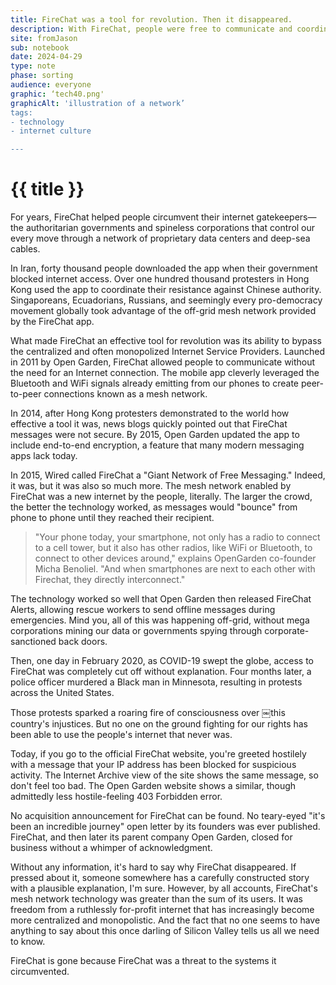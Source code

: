 ```yaml
---
title: FireChat was a tool for revolution. Then it disappeared.
description: With FireChat, people were free to communicate and coordinate with each other without the message having to first filter through someone's data center. Why did the app shut down without notice?
site: fromJason
sub: notebook
date: 2024-04-29
type: note
phase: sorting
audience: everyone
graphic: ‘tech40.png'
graphicAlt: 'illustration of a network’ 
tags:
- technology
- internet culture

---
```

# {{ title }}

For years, FireChat helped people circumvent their internet gatekeepers—the authoritarian governments and spineless corporations that control our every move through a network of proprietary data centers and deep-sea cables. 

In Iran, forty thousand people downloaded the app when their government blocked internet access. Over one hundred thousand protesters in Hong Kong used the app to coordinate their resistance against Chinese authority. Singaporeans, Ecuadorians, Russians, and seemingly every pro-democracy movement globally took advantage of the off-grid mesh network provided by the FireChat app. 

What made FireChat an effective tool for revolution was its ability to bypass the centralized and often monopolized Internet Service Providers. Launched in 2011 by Open Garden, FireChat allowed people to communicate without the need for an Internet connection. The mobile app cleverly leveraged the Bluetooth and WiFi signals already emitting from our phones to create peer-to-peer connections known as a mesh network. 

In 2014, after Hong Kong protesters demonstrated to the world how effective a tool it was, news blogs quickly pointed out that FireChat messages were not secure. By 2015, Open Garden updated the app to include end-to-end encryption, a feature that many modern messaging apps lack today. 

In 2015, Wired called FireChat a "Giant Network of Free Messaging." Indeed, it was, but it was also so much more. The mesh network enabled by FireChat was a new internet by the people, literally. The larger the crowd, the better the technology worked, as messages would "bounce" from phone to phone until they reached their recipient. 

> "Your phone today, your smartphone, not only has a radio to connect to a cell tower, but it also has other radios, like WiFi or Bluetooth, to connect to other devices around," explains OpenGarden co-founder Micha Benoliel. "And when smartphones are next to each other with Firechat, they directly interconnect."

The technology worked so well that Open Garden then released FireChat Alerts, allowing rescue workers to send offline messages during emergencies. Mind you, all of this was happening off-grid, without mega corporations mining our data or governments spying through corporate-sanctioned back doors. 

Then, one day in February 2020, as COVID-19 swept the globe, access to FireChat was completely cut off without explanation. Four months later, a police officer murdered a Black man in Minnesota, resulting in protests across the United States. 

Those protests sparked a roaring fire of consciousness over ￼this country's injustices. But no one on the ground fighting for our rights has been able to use the people's internet that never was. 

Today, if you go to the official FireChat website, you're greeted hostilely with a message that your IP address has been blocked for suspicious activity. The Internet Archive view of the site shows the same message, so don't feel too bad. The Open Garden website shows a similar, though admittedly less hostile-feeling 403 Forbidden error. 

No acquisition announcement for FireChat can be found. No teary-eyed "it's been an incredible journey" open letter by its founders was ever published. FireChat, and then later its parent company Open Garden, closed for business without a whimper of acknowledgment. 

Without any information, it's hard to say why FireChat disappeared. If pressed about it, someone somewhere has a carefully constructed story with a plausible explanation, I'm sure. However, by all accounts, FireChat's mesh network technology was greater than the sum of its users. It was freedom from a ruthlessly for-profit internet that has increasingly become more centralized and monopolistic. And the fact that no one seems to have anything to say about this once darling of Silicon Valley tells us all we need to know. 

FireChat is gone because FireChat was a threat to the systems it circumvented. 